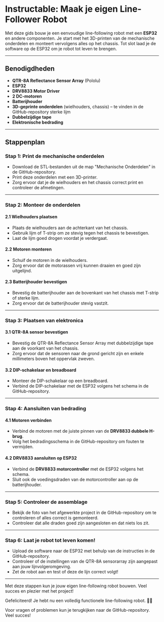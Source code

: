 # Instructable: Maak je eigen Line-Follower Robot

Met deze gids bouw je een eenvoudige line-following robot met een **ESP32** en andere componenten. Je start met het 3D-printen van de mechanische onderdelen en monteert vervolgens alles op het chassis. Tot slot laad je de software op de ESP32 om je robot tot leven te brengen.

---

## Benodigdheden
- **QTR-8A Reflectance Sensor Array** (Pololu)
- **ESP32**
- **DRV8833 Motor Driver**
- **2 DC-motoren**
- **Batterijhouder**
- **3D-geprinte onderdelen** (wielhouders, chassis) – te vinden in de GitHub-repository
sterke lijm
- **Dubbelzijdige tape**
- **Elektronische bedrading**

---

## Stappenplan

### **Stap 1: Print de mechanische onderdelen**
- Download de STL-bestanden uit de map "Mechanische Onderdelen" in de GitHub-repository.  
- Print deze onderdelen met een 3D-printer.
- Zorg ervoor dat je de wielhouders en het chassis correct print en controleer de afmetingen.

---

### **Stap 2: Monteer de onderdelen**

#### 2.1 **Wielhouders plaatsen**
- Plaats de wielhouders aan de achterkant van het chassis.  
- Gebruik lijm of T-strip om ze stevig tegen het chassis te bevestigen.  
- Laat de lijm goed drogen voordat je verdergaat.

#### 2.2 **Motoren monteren**
- Schuif de motoren in de wielhouders.  
- Zorg ervoor dat de motorassen vrij kunnen draaien en goed zijn uitgelijnd.

#### 2.3 **Batterijhouder bevestigen**
- Bevestig de batterijhouder aan de bovenkant van het chassis met T-strip of sterke lijm.  
- Zorg ervoor dat de batterijhouder stevig vastzit.

---

### **Stap 3: Plaatsen van elektronica**

#### 3.1 **QTR-8A sensor bevestigen**
- Bevestig de QTR-8A Reflectance Sensor Array met dubbelzijdige tape aan de voorkant van het chassis.  
- Zorg ervoor dat de sensoren naar de grond gericht zijn en enkele millimeters boven het oppervlak zweven.

#### 3.2 **DIP-schakelaar en breadboard**
- Monteer de DIP-schakelaar op een breadboard.  
- Verbind de DIP-schakelaar met de ESP32 volgens het schema in de GitHub-repository.

---

### **Stap 4: Aansluiten van bedrading**

#### 4.1 **Motoren verbinden**
- Verbind de motoren met de juiste pinnen van de **DRV8833 dubbele H-brug**.  
- Volg het bedradingsschema in de GitHub-repository om fouten te vermijden.

#### 4.2 **DRV8833 aansluiten op ESP32**
- Verbind de **DRV8833 motorcontroller** met de ESP32 volgens het schema.  
- Sluit ook de voedingsdraden van de motorcontroller aan op de batterijhouder.

---

### **Stap 5: Controleer de assemblage**
- Bekijk de foto van het afgewerkte project in de GitHub-repository om te controleren of alles correct is gemonteerd.  
- Controleer dat alle draden goed zijn aangesloten en dat niets los zit.

---

### **Stap 6: Laat je robot tot leven komen!**
- Upload de software naar de ESP32 met behulp van de instructies in de GitHub-repository.  
- Controleer of de instellingen van de QTR-8A sensorarray zijn aangepast aan jouw lijnvolgeromgeving.  
- Zet de robot aan en test of deze de lijn correct volgt!

---

Met deze stappen kun je jouw eigen line-following robot bouwen. Veel succes en plezier met het project!

Gefeliciteerd! Je hebt nu een volledig functionele line-following robot. 🚗💨

Voor vragen of problemen kun je terugkijken naar de GitHub-repository. Veel succes!
